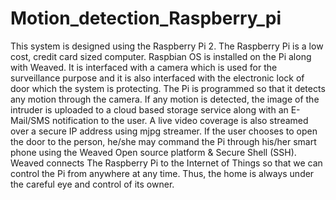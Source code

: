 # Motion_detection_Raspberry_pi
This system is designed using the Raspberry Pi 2. The Raspberry Pi is a low cost, credit card sized computer. Raspbian OS is installed on the Pi along with Weaved. It is interfaced with a camera which is used for the surveillance purpose and it is also interfaced with the electronic lock of door which the system is protecting. The Pi is programmed so that it detects any motion through the camera. If any motion is detected, the image of the intruder is uploaded to a cloud based storage service along with an E-Mail/SMS notification to the user. A live video coverage is also streamed over a secure IP address using mjpg streamer. If the user chooses to open the door to the person, he/she may command the Pi through his/her smart phone using the Weaved Open source platform &amp; Secure Shell (SSH). Weaved connects The Raspberry Pi to the Internet of Things so that we can control the Pi from anywhere at any time. Thus, the home is always under the careful eye and control of its owner.
